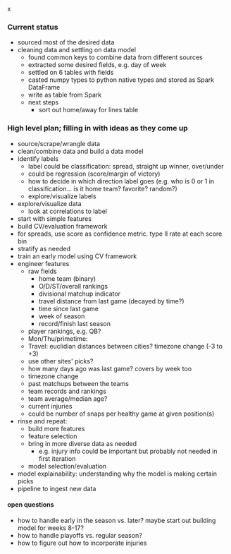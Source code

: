 x
### Current status
* sourced most of the desired data
* cleaning data and settling on data model
  * found common keys to combine data from different sources
  * extracted some desired fields, e.g. day of week
  * settled on 6 tables with fields
  * casted numpy types to python native types and stored as Spark DataFrame
  * write as table from Spark
  * next steps
    * sort out home/away for lines table 

### High level plan; filling in with ideas as they come up
* source/scrape/wrangle data
* clean/combine data and build a data model
* identify labels
  * label could be classification: spread, straight up winner, over/under
  * could be regression (score/margin of victory)
  * how to decide in which direction label goes (e.g. who is 0 or 1 in classification...  is it home team? favorite? random?)
  * explore/visualize labels
* explore/visualize data
  * look at correlations to label
* start with simple features
* build CV/evaluation framework
 * for spreads, use score as confidence metric. type II rate at each score bin
 * stratify as needed
* train an early model using CV framework
* engineer features
  * raw fields
    * home team (binary)
    * O/D/ST/overall rankings
    * divisional matchup indicator
    * travel distance from last game (decayed by time?)
    * time since last game
    * week of season
    * record/finish last season
  * player rankings, e.g. QB?
   * Mon/Thu/primetime: 
   * Travel: euclidian distances between cities? timezone change (-3 to +3)
  * use other sites' picks?
  * how many days ago was last game? covers by week too
  * timezone change
  * past matchups between the teams
  * team records and rankings
  * team average/median age?
  * current injuries
   * could be number of snaps per healthy game at given position(s)
* rinse and repeat:
  * build more features
  * feature selection
  * bring in more diverse data as needed
    * e.g. injury info could be important but probably not needed in first iteration
  * model selection/evaluation
* model explainability: understanding why the model is making certain picks
* pipeline to ingest new data

#### open questions
  * how to handle early in the season vs. later? maybe start out building model for weeks 8-17?
  * how to handle playoffs vs. regular season?
  * how to figure out how to incorporate injuries
